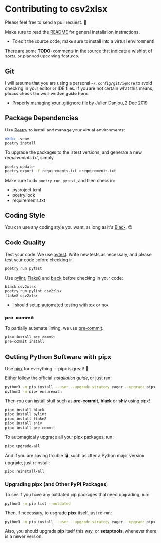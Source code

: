 # Contributing to csv2xlsx

Please feel free to send a pull request.  🙂

Make sure to read the [README](README.md) for general installation
instructions.

* To edit the source code, make sure to install into a virtual environment!

There are some __TODO:__ comments in the source that indicate a wishlist of
sorts, or planned upcoming features.

## Git

I will assume that you are using a personal `~/.config/git/ignore` to avoid
checking in your editor or IDE files. If you are not certain what this means,
please check the well-written guide here:

* [Properly managing your .gitignore file][gitignore]
  by Julien Danjou, 2 Dec 2019

[gitignore]: https://julien.danjou.info/properly-managing-your-gitignore/

## Package Dependencies

Use [Poetry] to install and manage your virtual environments:

```bash
mkdir .venv
poetry install
```

[Poetry]: https://python-poetry.org

To upgrade the packages to the latest versions, and generate a new
*requirements.txt*, simply:

```bash
poetry update
poetry export -f requirements.txt >requirements.txt
```

Make sure to do `poetry run pytest`, and then check in:

* pyproject.toml
* poetry.lock
* requirements.txt

## Coding Style

You can use any coding style you want, as long as it's [Black]. 😉

[Black]: https://black.readthedocs.io/

## Code Quality

Test your code. We use [pytest]. Write new tests as necessary, and please
test your code before checking in.

```bash
poetry run pytest
```

Use [pylint], [Flake8] and [black] before checking in your code:

```bash
black csv2xlsx
poetry run pylint csv2xlsx
flake8 csv2xlsx
```

[pytest]: https://pytest.org/
[pylint]: https://www.pylint.org
[Flake8]: https://flake8.pycqa.org/

* I should setup automated testing with
  [tox](https://tox.readthedocs.io/)
  or [nox](https://github.com/theacodes/nox)

### pre-commit

To partially automate linting, we use [pre-commit].

```bash
pipx install pre-commit
pre-commit install
```

[pre-commit]: https://pre-commit.com

## Getting Python Software with pipx

Use [pipx] for everything -- pipx is great! 🌟

[pipx]: https://pipxproject.github.io/pipx/

Either follow the official
[_installation guide_](https://pipxproject.github.io/pipx/installation/),
or just run:

```bash
python3 -m pip install --user --upgrade-strategy eager --upgrade pipx
python3 -m pipx ensurepath
```

Then you can install stuff such as **pre-commit**, **black** or **shiv** using
pipx!

```bash
pipx install black
pipx install pylint
pipx install flake8
pipx install shiv
pipx install pre-commit
```

To automagically upgrade all your pipx packages, run:

```bash
pipx upgrade-all
```

And if you are having trouble 💣, such as after a Python major version
upgrade, just reinstall:

```bash
pipx reinstall-all
```

### Upgrading pipx (and Other PyPI Packages)

To see if you have any outdated pip packages that need upgrading, run:

```bash
python3 -m pip list --outdated
```

Then, if necessary, to upgrade **pipx** itself, just re-run:

```bash
python3 -m pip install --user --upgrade-strategy eager --upgrade pipx
```

Also, you should upgrade **pip** itself this way, or **setuptools**, whenever
there is a newer version.
